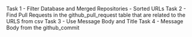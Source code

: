 Task 1 - Filter Database and Merged Repositories - Sorted URLs
Task 2 - Find Pull Requests in the github_pull_request table that are related to the URLS from csv
Task 3 - Use Message Body and Title 
Task 4 - Message Body from the github_commit

